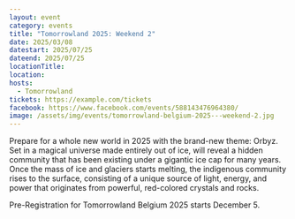 ```yaml
---
layout: event
category: events
title: "Tomorrowland 2025: Weekend 2"
date: 2025/03/08
datestart: 2025/07/25
dateend: 2025/07/25
locationTitle:
location:
hosts:
  - Tomorrowland
tickets: https://example.com/tickets
facebook: https://www.facebook.com/events/588143476964380/
image: /assets/img/events/tomorrowland-belgium-2025---weekend-2.jpg
---
```


Prepare for a whole new world in 2025 with the brand-new theme: Orbyz. Set in a magical universe made entirely out of ice, will reveal a hidden community that has been existing under a gigantic ice cap for many years. Once the mass of ice and glaciers starts melting, the indigenous community rises to the surface, consisting of a unique source of light, energy, and power that originates from powerful, red-colored crystals and rocks.

Pre-Registration for Tomorrowland Belgium 2025 starts December 5.
